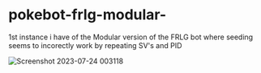 # pokebot-frlg-modular-

1st instance i have of the Modular version of the FRLG bot where seeding seems to incorectly work by repeating SV's and PID

![Screenshot 2023-07-24 003118](https://github.com/SHgligar/pokebot-frlg-modular-/assets/18070186/9f50b3f4-84c5-4155-bc3d-c24b4e5b3827)
